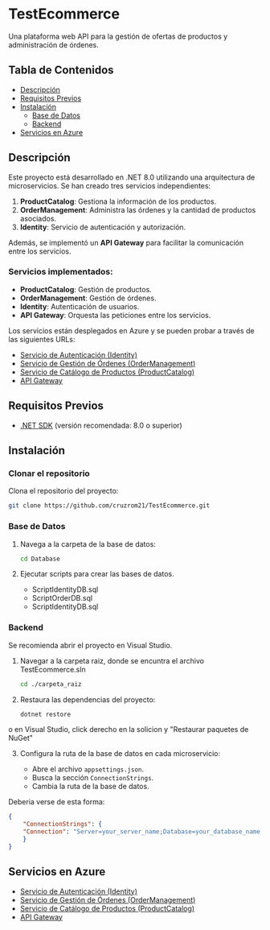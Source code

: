 # TestEcommerce

Una plataforma web API para la gestión de ofertas de productos y administración de órdenes.

## Tabla de Contenidos

- [Descripción](#descripción)
- [Requisitos Previos](#requisitos-previos)
- [Instalación](#instalación)
  - [Base de Datos](#base-de-datos)
  - [Backend](#backend)
- [Servicios en Azure](#servicios-en-azure)

## Descripción

Este proyecto está desarrollado en .NET 8.0 utilizando una arquitectura de microservicios. Se han creado tres servicios independientes:

1. **ProductCatalog**: Gestiona la información de los productos.
2. **OrderManagement**: Administra las órdenes y la cantidad de productos asociados.
3. **Identity**: Servicio de autenticación y autorización.

Además, se implementó un **API Gateway** para facilitar la comunicación entre los servicios.

### Servicios implementados:

- **ProductCatalog**: Gestión de productos.
- **OrderManagement**: Gestión de órdenes.
- **Identity**: Autenticación de usuarios.
- **API Gateway**: Orquesta las peticiones entre los servicios.

Los servicios están desplegados en Azure y se pueden probar a través de las siguientes URLs:

- [Servicio de Autenticación (Identity)](https://ts-autentication-bwhsgxducwfnetdh.canadacentral-01.azurewebsites.net/swagger/index.html)
- [Servicio de Gestión de Órdenes (OrderManagement)](https://ts-ordermanagement-fqb3ctg5gweabtc9.canadacentral-01.azurewebsites.net/swagger/index.html)
- [Servicio de Catálogo de Productos (ProductCatalog)](https://ts-productcatalog-hmewhvdud2akgkc7.canadacentral-01.azurewebsites.net/swagger/index.html)
- [API Gateway](https://ts-apigateway-cjb0dvhceafka0fg.canadacentral-01.azurewebsites.net/swagger/index.html)

## Requisitos Previos

- [.NET SDK](https://dotnet.microsoft.com/download) (versión recomendada: 8.0 o superior)

## Instalación

### Clonar el repositorio

Clona el repositorio del proyecto:

  ```bash
  git clone https://github.com/cruzrom21/TestEcommerce.git
  ```

### Base de Datos

1. Navega a la carpeta de la base de datos:
    ```bash
    cd Database
    ```

2. Ejecutar scripts para crear las bases de datos.

    - ScriptIdentityDB.sql
    - ScriptOrderDB.sql
    - ScriptIdentityDB.sql



### Backend

Se recomienda abrir el proyecto en Visual Studio.

1. Navegar a la carpeta raiz, donde se encuntra el archivo TestEcommerce.sln
    ```bash
    cd ./carpeta_raiz
    ```

2. Restaura las dependencias del proyecto:
    ```bash
    dotnet restore
    ```

o en Visual Studio, click derecho en la solicion y "Restaurar paquetes de NuGet"

3. Configura la ruta de la base de datos en cada microservicio:
   
    - Abre el archivo `appsettings.json`.
    - Busca la sección `ConnectionStrings`.
    - Cambia la ruta de la base de datos.
  
Deberia verse de esta forma:
  ```json
  {
      "ConnectionStrings": {
      "Connection": "Server=your_server_name;Database=your_database_name;Trusted_Connection=True;TrustServerCertificate=True"
      }
  }
  ```
    
## Servicios en Azure

- [Servicio de Autenticación (Identity)](https://ts-autentication-bwhsgxducwfnetdh.canadacentral-01.azurewebsites.net/swagger/index.html)
- [Servicio de Gestión de Órdenes (OrderManagement)](https://ts-ordermanagement-fqb3ctg5gweabtc9.canadacentral-01.azurewebsites.net/swagger/index.html)
- [Servicio de Catálogo de Productos (ProductCatalog)](https://ts-productcatalog-hmewhvdud2akgkc7.canadacentral-01.azurewebsites.net/swagger/index.html)
- [API Gateway](https://ts-apigateway-cjb0dvhceafka0fg.canadacentral-01.azurewebsites.net/swagger/index.html)
